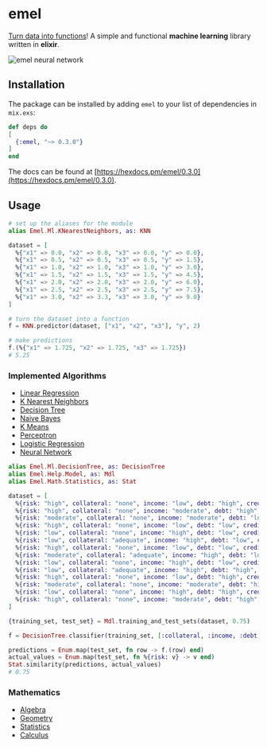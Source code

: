   # emel
  
  [Turn data into functions](https://github.com/mrdimosthenis/emel)! A simple and functional **machine learning** library written in **elixir**.
  
  ![emel neural network](https://github.com/mrdimosthenis/emel/tree/master/resources/images/emel_nn.png)

  ## Installation

  The package can be installed by adding `emel` to your list of dependencies in `mix.exs`:

  ```elixir
  def deps do
  [
    {:emel, "~> 0.3.0"}
  ]
  end
  ```

  The docs can be found at [https://hexdocs.pm/emel/0.3.0](https://hexdocs.pm/emel/0.3.0).

  ## Usage

  ```elixir
  # set up the aliases for the module
  alias Emel.Ml.KNearestNeighbors, as: KNN

  dataset = [
    %{"x1" => 0.0, "x2" => 0.0, "x3" => 0.0, "y" => 0.0},
    %{"x1" => 0.5, "x2" => 0.5, "x3" => 0.5, "y" => 1.5},
    %{"x1" => 1.0, "x2" => 1.0, "x3" => 1.0, "y" => 3.0},
    %{"x1" => 1.5, "x2" => 1.5, "x3" => 1.5, "y" => 4.5},
    %{"x1" => 2.0, "x2" => 2.0, "x3" => 2.0, "y" => 6.0},
    %{"x1" => 2.5, "x2" => 2.5, "x3" => 2.5, "y" => 7.5},
    %{"x1" => 3.0, "x2" => 3.3, "x3" => 3.0, "y" => 9.0}
  ]

  # turn the dataset into a function
  f = KNN.predictor(dataset, ["x1", "x2", "x3"], "y", 2)

  # make predictions
  f.(%{"x1" => 1.725, "x2" => 1.725, "x3" => 1.725})
  # 5.25
  ```

  ### Implemented Algorithms

  * [Linear Regression](https://hexdocs.pm/emel/0.3.0/Emel.Ml.LinearRegression.html)
  * [K Nearest Neighbors](https://hexdocs.pm/emel/0.3.0/Emel.Ml.KNearestNeighbors.html)
  * [Decision Tree](https://hexdocs.pm/emel/0.3.0/Emel.Ml.DecisionTree.html)
  * [Naive Bayes](https://hexdocs.pm/emel/0.3.0/Emel.Ml.NaiveBayes.html)
  * [K Means](https://hexdocs.pm/emel/0.3.0/Emel.Ml.KMeans.html)
  * [Perceptron](https://hexdocs.pm/emel/0.3.0/Emel.Ml.Perceptron.html)
  * [Logistic Regression](https://hexdocs.pm/emel/0.3.0/Emel.Ml.LogisticRegression.html)
  * [Neural Network](https://hexdocs.pm/emel/0.3.0/Emel.Ml.NeuralNetwork.html)

  ```elixir
  alias Emel.Ml.DecisionTree, as: DecisionTree
  alias Emel.Help.Model, as: Mdl
  alias Emel.Math.Statistics, as: Stat

  dataset = [
    %{risk: "high", collateral: "none", income: "low", debt: "high", credit_history: "bad"},
    %{risk: "high", collateral: "none", income: "moderate", debt: "high", credit_history: "unknown"},
    %{risk: "moderate", collateral: "none", income: "moderate", debt: "low", credit_history: "unknown"},
    %{risk: "high", collateral: "none", income: "low", debt: "low", credit_history: "unknown"},
    %{risk: "low", collateral: "none", income: "high", debt: "low", credit_history: "unknown"},
    %{risk: "low", collateral: "adequate", income: "high", debt: "low", credit_history: "unknown"},
    %{risk: "high", collateral: "none", income: "low", debt: "low", credit_history: "bad"},
    %{risk: "moderate", collateral: "adequate", income: "high", debt: "low", credit_history: "bad"},
    %{risk: "low", collateral: "none", income: "high", debt: "low", credit_history: "good"},
    %{risk: "low", collateral: "adequate", income: "high", debt: "high", credit_history: "good"},
    %{risk: "high", collateral: "none", income: "low", debt: "high", credit_history: "good"},
    %{risk: "moderate", collateral: "none", income: "moderate", debt: "high", credit_history: "good"},
    %{risk: "low", collateral: "none", income: "high", debt: "high", credit_history: "good"},
    %{risk: "high", collateral: "none", income: "moderate", debt: "high", credit_history: "bad"}
  ]

  {training_set, test_set} = Mdl.training_and_test_sets(dataset, 0.75)

  f = DecisionTree.classifier(training_set, [:collateral, :income, :debt, :credit_history], :risk)

  predictions = Enum.map(test_set, fn row -> f.(row) end)
  actual_values = Enum.map(test_set, fn %{risk: v} -> v end)
  Stat.similarity(predictions, actual_values)
  # 0.75
  ```

  ### Mathematics

  * [Algebra](https://hexdocs.pm/emel/0.3.0/Emel.Math.Algebra.html)
  * [Geometry](https://hexdocs.pm/emel/0.3.0/Emel.Math.Geometry.html)
  * [Statistics](https://hexdocs.pm/emel/0.3.0/Emel.Math.Statistics.html)
  * [Calculus](https://hexdocs.pm/emel/0.3.0/Emel.Math.Calculus.html)
